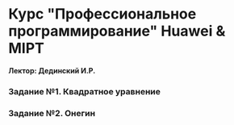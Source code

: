 # Курс "Профессиональное программирование" Huawei & MIPT

**Лектор: Дединский И.Р.**

### Задание №1. Квадратное уравнение
### Задание №2. Онегин
